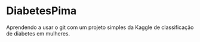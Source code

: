 # DiabetesPima
Aprendendo a usar o git com um projeto simples da Kaggle de classificação de diabetes em mulheres.
